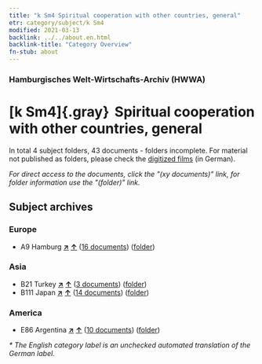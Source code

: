 ```yaml
---
title: "k Sm4 Spiritual cooperation with other countries, general"
etr: category/subject/k Sm4
modified: 2021-03-13
backlink: ../../about.en.html
backlink-title: "Category Overview"
fn-stub: about
---
```


### Hamburgisches Welt-Wirtschafts-Archiv (HWWA)
# [k Sm4]{.gray}&#8201; Spiritual cooperation with other countries, general&#160; 





In total 4 subject folders, 43 documents - folders incomplete.
For material not published as folders, please check the [digitized films](/film/h1_sh) (in German).

_For direct access to the documents, click the "(xy documents)" link, for folder information use the "(folder)" link._

## Subject archives



### Europe

- A9 Hamburg [**&nearr;**](../../../geo/i/140905/about.en.html "Hamburg (all folders)") [**&uarr;**](../../../geo/about.en.html#A9 "Country category system") (<a href="https://pm20.zbw.eu/dfgview/sh/140905,144755" title="about: Hamburg : Spiritual cooperation with other countries, general" target="_blank">16 documents</a>) ([folder](../../../../folder/sh/1409xx/140905/1447xx/144755/about.en.html))

### Asia

- B21 Turkey [**&nearr;**](../../../geo/i/141111/about.en.html "Turkey (all folders)") [**&uarr;**](../../../geo/about.en.html#B21 "Country category system") (<a href="https://pm20.zbw.eu/dfgview/sh/141111,144755" title="about: Turkey : Spiritual cooperation with other countries, general" target="_blank">3 documents</a>) ([folder](../../../../folder/sh/1411xx/141111/1447xx/144755/about.en.html))
- B111 Japan [**&nearr;**](../../../geo/i/141272/about.en.html "Japan (all folders)") [**&uarr;**](../../../geo/about.en.html#B111 "Country category system") (<a href="https://pm20.zbw.eu/dfgview/sh/141272,144755" title="about: Japan : Spiritual cooperation with other countries, general" target="_blank">14 documents</a>) ([folder](../../../../folder/sh/1412xx/141272/1447xx/144755/about.en.html))

### America

- E86 Argentina [**&nearr;**](../../../geo/i/141692/about.en.html "Argentina (all folders)") [**&uarr;**](../../../geo/about.en.html#E86 "Country category system") (<a href="https://pm20.zbw.eu/dfgview/sh/141692,144755" title="about: Argentina : Spiritual cooperation with other countries, general" target="_blank">10 documents</a>) ([folder](../../../../folder/sh/1416xx/141692/1447xx/144755/about.en.html))


_* The English category label is an unchecked automated translation of the German label._

